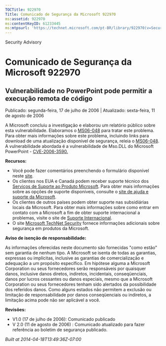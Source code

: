 ```yaml
---
TOCTitle: 922970
Title: Comunicado de Segurança da Microsoft 922970
ms:assetid: 922970
ms:contentKeyID: 61233445
ms:mtpsurl: 'https://technet.microsoft.com/pt-BR/library/922970(v=Security.10)'
---
```


Security Advisory

Comunicado de Segurança da Microsoft 922970
===========================================

Vulnerabilidade no PowerPoint pode permitir a execução remota de código
-----------------------------------------------------------------------

Publicado: segunda-feira, 17 de julho de 2006 | Atualizado: sexta-feira, 11 de agosto de 2006

A Microsoft concluiu a investigação e elaborou um relatório público sobre esta vulnerabilidade. Elaboramos o [MS06-048](http://technet.microsoft.com/security/bulletin/ms06-048) para tratar este problema. Para obter mais informações sobre este problema, incluindo links para download de uma atualização disponível de segurança, releia o [MS06-048](http://technet.microsoft.com/security/bulletin/ms06-048). A vulnerabilidade abordada é a vulnerabilidade de Mso.DLL do Microsoft PowerPoint - [CVE-2006-3590.](http://www.cve.mitre.org/cgi-bin/cvename.cgi?name=cve-2006-3590)

**Recursos:**

-   Você pode fazer comentários preenchendo o formulário disponível neste [site](https://support.microsoft.com/common/survey.aspx?scid=sw;en;1257&amp;showpage=1&amp;ws=technet&amp;sd=tech).
-   Os clientes nos EUA e Canadá podem receber suporte técnico dos [Serviços de Suporte ao Produto Microsoft](http://go.microsoft.com/fwlink/?linkid=21131). Para obter mais informações sobre as opções de suporte disponíveis, consulte o [site de ajuda e suporte da Microsoft](http://support.microsoft.com/).
-   Os clientes de outros países podem obter suporte nas subsidiárias locais da Microsoft. Para obter mais informações sobre como entrar em contato com a Microsoft a fim de obter suporte internacional a problemas, visite o site de [Suporte Internacional](http://go.microsoft.com/fwlink/?linkid=21155).
-   O site [Microsoft TechNet Security](http://go.microsoft.com/fwlink/?linkid=21132) fornece informações adicionais sobre segurança em produtos da Microsoft.

**Aviso de isenção de responsabilidade:**

As informações oferecidas neste documento são fornecidas "como estão" sem garantia de nenhum tipo. A Microsoft se isenta de todas as garantias, expressas ou implícitas, inclusive as garantias de comercialização e adequação a um propósito específico. Em hipótese alguma a Microsoft Corporation ou seus fornecedores serão responsáveis por quaisquer danos, inclusive danos diretos, indiretos, incidentais, conseqüenciais, danos por lucros cessantes ou danos especiais, mesmo que a Microsoft Corporation ou seus fornecedores tenham sido alertados da possibilidade dos referidos danos. Como alguns estados não permitem a exclusão ou limitação de responsabilidade por danos conseqüenciais ou indiretos, a limitação acima pode não ser aplicável a você.

**Revisões:**

-   V1.0 (17 de julho de 2006): Comunicado publicado
-   V 2.0 (11 de agosto de 2006) : Comunicado atualizado para fazer referência ao boletim de segurança publicado.

*Built at 2014-04-18T13:49:36Z-07:00*
